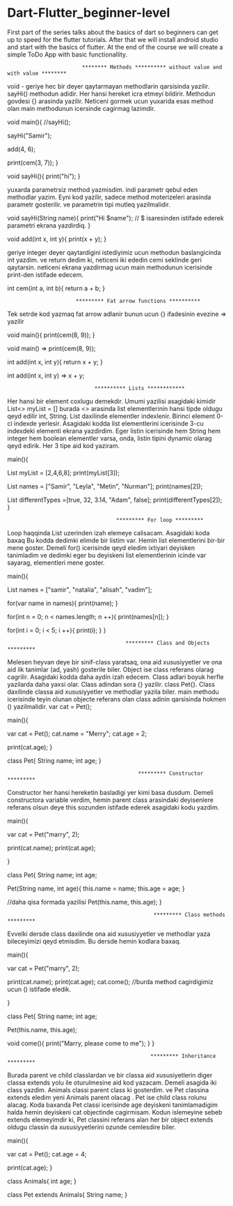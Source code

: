 # Dart-Flutter_beginner-level
First part of the series talks about the basics of dart so beginners can get up to speed for the flutter tutorials. After that we will install android studio and start with the basics of flutter. At the end of the course we will create a simple ToDo App with basic functionallity.

                            ******** Methods ********** without value and with value ********
                            
  void - geriye hec bir deyer qaytarmayan methodlarin qarsisinda yazilir. 
  sayHi() methodun adidir. Her hansi hereket icra etmeyi bildirir. Methodun govdesi {} arasinda yazilir.
  Neticeni gormek ucun yuxarida esas method olan main methodunun icersinde cagirmag lazimdir.
 
void main(){
  //sayHi();
 
  sayHi("Samir");
  
  add(4, 6);
  
  print(cem(3, 7));
}

void sayHi(){
  print("hi");
}
 
 yuxarda parametrsiz method yazmisdim. indi parametr qebul eden methodlar yazim. Eyni kod yazilir,
 sadece method moterizeleri arasinda parametr gosterilir. ve parametrin tipi mutleq yazilmalidir.

void sayHi(String name){
  print("Hi $name"); // $ isaresinden istifade ederek parametri ekrana yazdirdiq.
}

void add(int x, int y){
  print(x + y);
}  

geriye integer deyer qaytardigini istediyimiz ucun methodun baslangicinda int yazdim.
ve return dedim ki, neticeni iki ededin cemi seklinde geri qaytarsin. neticeni ekrana yazdirmag ucun main methodunun icerisinde
print-den istifade edecem.

int cem(int a, int b){
  return a + b;
}


                          ********* Fat arrow functions **********
                          
  Tek setrde kod yazmaq fat arrow adlanir
  bunun ucun {} ifadesinin evezine => yazilir
     
  void main(){
     print(cem(8, 9));
  }
     
  void main() => print(cem(8, 9));
     
     
  int add(int x, int y){
     return x + y;
   }
      
   int add(int x, int y) => x + y;
      
      
                                ********** Lists ************
                                
  Her hansi bir element coxlugu demekdir. Umumi yazilisi asagidaki kimidir
  List<> myList = []
  burada <> arasinda list elementlerinin hansi tipde oldugu qeyd edilir int, String.
  List daxilinde elementler indexlenir. Birinci element 0-ci indexde yerlesir.
  Asagidaki kodda list elementlerini icerisinde 3-cu indexdeki elementi ekrana yazdirdim. 
  Eger listin icerisinde hem String hem integer hem boolean elementler varsa, onda, listin tipini dynamic olarag qeyd edirik.
  Her 3 tipe aid kod yaziram.
     
  main(){
  
   List<int> myList = [2,4,6,8];
   print(myList[3]);
       
   List<String> names = ["Samir", "Leyla", "Metin", "Nurman"];
   print(names[2]);
       
   List<dynamic> differentTypes =[true, 32, 3.14, "Adam", false];
   print(differentTypes[2]);
 }
      
      
      
      
                                       ********* For loop *********
                                       
 Loop haqqinda List uzerinden izah elemeye calisacam. Asagidaki koda baxaq
 Bu kodda dedimki elimde bir listim var. Hemin list elementlerini bir-bir mene goster.
 Demeli for() icerisinde qeyd eledim ixtiyari deyisken tanimladim ve dedimki eger bu deyiskeni list elementlerinin icinde var sayarag, 
 elementleri mene goster.
                
                                       
 main(){
  
 List<String> names = ["samir", "natalia", "alisah", "vadim"];
  
  for(var name in names){
    print(name);
  }
  
  for(int n = 0; n < names.length; n ++){
    print(names[n]);
  }  
  
  for(int i = 0; i < 5; i ++){
    print(i);
  }
}                                      
                          
                          
                                          ********* Class and Objects *********
  Melesen heyvan deye bir sinif-class yaratsaq, ona aid xususiyyetler ve ona aid ilk tanimlar (ad, yash) gosterile biler. Object ise       class referans olarag cagrilir. Asagidaki kodda daha aydin izah edecem.
  Class adlari boyuk herfle yazilarda daha yaxsi olar. Class adindan sora {} yazilir. class Pet{}.
  Class daxilinde classa aid xususiyyetler ve methodlar yazila biler. main methodu icerisinde teyin olunan objecte referans olan class     adinin qarsisinda hokmen () yazilmalidir. var cat = Pet();
  
  main(){
 
  var cat = Pet();
  cat.name = "Merry";
  cat.age = 2;
  
  print(cat.age);
}


class Pet{
  String name;
  int age;
}


                                              ********* Constructor *********
Constructor her hansi hereketin basladigi yer kimi basa dusdum.
Demeli constructora variable verdim, hemin parent class arasindaki deyisenlere referans olsun deye this sozunden istifade ederek asagidaki kodu yazdim.

main(){
 
  var cat = Pet("marry", 2);
  
  print(cat.name);
  print(cat.age);
  
}


class Pet{
  String name;
  int age;
  
  Pet(String name, int age){
    this.name = name;
    this.age = age;
  }
  
  //daha qisa formada yazilisi
  Pet(this.name, this.age);
}

                                                   ********* Class methods *********
Evvelki dersde class daxilinde ona aid xususiyyetler ve methodlar yaza bileceyimizi qeyd etmisdim. Bu dersde hemin kodlara baxaq.

main(){
 
  var cat = Pet("marry", 2);
  
  print(cat.name);
  print(cat.age);
  cat.come(); //burda method cagirdigimiz ucun () istifade eledik.
  
}


class Pet{
  String name;
  int age;
  
  Pet(this.name, this.age);
  
  void come(){
    print("Marry, please come to me");
  }
}

                                                  ********* Inheritance *********
Burada parent ve child classlardan  ve bir classa aid xususiyetlerin diger classa extends yolu ile oturulmesine aid kod yazacam.
Demeli asagida iki class yazdim. Animals classi parent class ki gosterdim. ve Pet classina extends eledim yeni Animals parent olacag . Pet ise child class rolunu alacag. Koda baxanda Pet classi icerisinde age deyiskeni tanimlamadigim halda hemin deyiskeni cat objectinde cagirmisam. Kodun islemeyine sebeb extends elemeyimdir ki, Pet classini referans alan her bir object extends oldugu classin da xususiyyetlerini ozunde cemlesdire biler.

main(){
 
  var cat = Pet();
  cat.age = 4;
  
  print(cat.age);
}

class Animals{
  int age;
}

class Pet extends Animals{
  String name;
}
